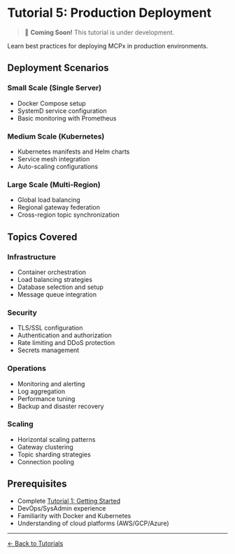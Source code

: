 # Tutorial 5: Production Deployment

> 🚧 **Coming Soon!** This tutorial is under development.

Learn best practices for deploying MCPx in production environments.

## Deployment Scenarios

### Small Scale (Single Server)
- Docker Compose setup
- SystemD service configuration
- Basic monitoring with Prometheus

### Medium Scale (Kubernetes)
- Kubernetes manifests and Helm charts
- Service mesh integration
- Auto-scaling configurations

### Large Scale (Multi-Region)
- Global load balancing
- Regional gateway federation
- Cross-region topic synchronization

## Topics Covered

### Infrastructure
- Container orchestration
- Load balancing strategies
- Database selection and setup
- Message queue integration

### Security
- TLS/SSL configuration
- Authentication and authorization
- Rate limiting and DDoS protection
- Secrets management

### Operations
- Monitoring and alerting
- Log aggregation
- Performance tuning
- Backup and disaster recovery

### Scaling
- Horizontal scaling patterns
- Gateway clustering
- Topic sharding strategies
- Connection pooling

## Prerequisites

- Complete [Tutorial 1: Getting Started](01-getting-started.md)
- DevOps/SysAdmin experience
- Familiarity with Docker and Kubernetes
- Understanding of cloud platforms (AWS/GCP/Azure)

---

[← Back to Tutorials](README.md)